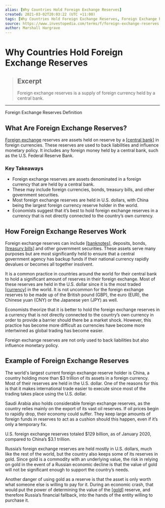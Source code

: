 ```yaml
---
alias: [Why Countries Hold Foreign Exchange Reserves]
created: 2021-03-02T20:03:22 (UTC +11:00)
tags: [Why Countries Hold Foreign Exchange Reserves, Foreign Exchange Reserves Definition]
source: https://www.investopedia.com/terms/f/foreign-exchange-reserves.asp
author: Marshall Hargrave
---
```


# Why Countries Hold Foreign Exchange Reserves

> ## Excerpt
> Foreign exchange reserves is a supply of foreign currency held by a central bank.

---

Foreign Exchange Reserves Definition
## What Are Foreign Exchange Reserves?

[Foreign exchange](https://www.investopedia.com/terms/f/forex.asp) reserves are assets held on reserve by a [[central bank]](https://www.investopedia.com/terms/c/centralbank.asp) in foreign currencies. These reserves are used to back liabilities and influence monetary policy. It includes any foreign money held by a central bank, such as the U.S. Federal Reserve Bank.

### Key Takeaways

-   Foreign exchange reserves are assets denominated in a foreign currency that are held by a central bank.
-   These may include foreign currencies, bonds, treasury bills, and other government securities.
-   Most foreign exchange reserves are held in U.S. dollars, with China being the largest foreign currency reserve holder in the world.
-   Economists suggest that it’s best to hold foreign exchange reserves in a currency that is not directly connected to the country’s own currency.

## How Foreign Exchange Reserves Work

Foreign exchange reserves can include [[banknotes]](https://www.investopedia.com/terms/b/banknote.asp), deposits, bonds, [[treasury bills]](https://www.investopedia.com/terms/t/treasurybill.asp) and other government securities. These assets serve many purposes but are most significantly held to ensure that a central government agency has backup funds if their national currency rapidly devalues or becomes all together insolvent.

It is a common practice in countries around the world for their central bank to hold a significant amount of reserves in their foreign exchange. Most of these reserves are held in the U.S. dollar since it is the most traded [[currency]](https://www.investopedia.com/terms/c/currency.asp) in the world. It is not uncommon for the foreign exchange reserves to be made up of the British pound (GBP), the euro (EUR), the Chinese yuan (CNY) or the Japanese yen (JPY) as well.

Economists theorize that it is better to hold the foreign exchange reserves in a currency that is not directly connected to the country’s own currency in order to provide a barrier should there be a market shock. However, this practice has become more difficult as currencies have become more intertwined as global trading has become easier.

Foreign exchange reserves are not only used to back liabilities but also influence monetary policy.

## Example of Foreign Exchange Reserves

The world's largest current foreign exchange reserve holder is China, a country holding more than $3 trillion of its assets in a foreign currency. Most of their reserves are held in the U.S. dollar. One of the reasons for this is that it makes international trade easier to execute since most of the trading takes place using the U.S. dollar.

Saudi Arabia also holds considerable foreign exchange reserves, as the country relies mainly on the export of its vast oil reserves. If oil prices begin to rapidly drop, their economy could suffer. They keep large amounts of foreign funds in reserves to act as a cushion should this happen, even if it’s only a temporary fix.

U.S. foreign exchange reserves totaled $129 billion, as of January 2020, compared to China’s $3.1 trillion.

Russia’s foreign exchange reserves are held mostly in U.S. dollars, much like the rest of the world, but the country also keeps some of its reserves in gold. Since gold is a commodity with an underlying value, the risk in relying on gold in the event of a Russian economic decline is that the value of gold will not be significant enough to support the country’s needs.

Another danger of using gold as a reserve is that the asset is only worth what someone else is willing to pay for it. During an economic crash, that would put the power of determining the value of the [[gold]](https://www.investopedia.com/articles/basics/08/invest-in-gold.asp) reserve, and therefore Russia’s financial fallback, into the hands of the entity willing to purchase it.
